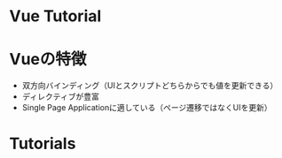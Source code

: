 # Vue Tutorial

# Vueの特徴
- 双方向バインディング（UIとスクリプトどちらからでも値を更新できる）
- ディレクティブが豊富
- Single Page Applicationに適している（ページ遷移ではなくUIを更新）

# Tutorials 
